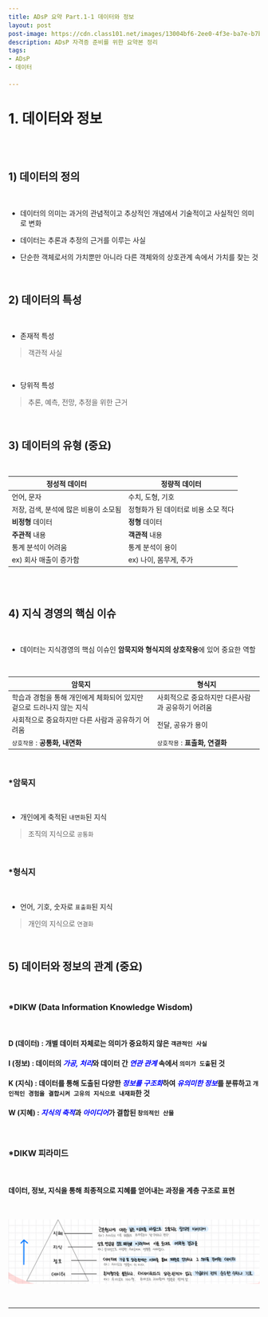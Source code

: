 ```yaml
---
title: ADsP 요약 Part.1-1 데이터와 정보
layout: post
post-image: https://cdn.class101.net/images/13004bf6-2ee0-4f3e-ba7e-b7bba5774de2/original
description: ADsP 자격증 준비를 위한 요약본 정리
tags:
- ADsP
- 데이터

---
```



# 1. 데이터와 정보

<br><br>

## 1) 데이터의 정의

<br>

- 데이터의 의미는 과거의 관념적이고 추상적인 개념에서 기술적이고 사실적인 의미로 변화

- 데이터는 추론과 추정의 근거를 이루는 사실

- 단순한 객체로서의 가치뿐만 아니라 다른 객체와의 상호관계 속에서 가치를 찾는 것

<br>

## 2) 데이터의 특성

<br>

- 존재적 특성 　
> 객관적 사실

<br>

- 당위적 특성 　
> 추론, 예측, 전망, 추정을 위한 근거

<br>

## 3) 데이터의 유형 (중요)

<br>

| **정성적 데이터** | **정량적 데이터** |
| -----------   | ------------  |
| 언어, 문자    | 수치, 도형, 기호 |
| 저장, 검색, 분석에 많은 비용이 소모됨 | 정형화가 된 데이터로 비용 소모 적다 |
| **비정형** 데이터 | **정형** 데이터 |
| **주관적** 내용 | **객관적** 내용 |
| 통계 분석이 어려움 | 통계 분석이 용이 |
| ex) 회사 매출이 증가함 | ex) 나이, 몸무게, 주가 |


<br><br>

## 4) 지식 경영의 핵심 이슈

<br>

- 데이터는 지식경영의 핵심 이슈인 **암묵지와 형식지의 상호작용**에 있어 중요한 역할

<br>


| **암묵지** | **형식지** |
|------- | ------ |
| 학습과 경험을 통해 개인에게 체화되어 있지만 겉으로 드러나지 않는 지식 | 사회적으로 중요하지만 다른사람과 공유하기 어려움 |
| 사회적으로 중요하지만 다른 사람과 공유하기 어려움 | 전달, 공유가 용이 |
| `상호작용` : **공통화, 내면화** | `상호작용` : **표출화, 연결화** |

<br>

### *암묵지

<br>

- 개인에게 축적된 `내면화`된 지식 　
> 조직의 지식으로 `공통화`

<br>

### *형식지

<br>

- 언어, 기호, 숫자로 `표출화`된 지식 　
> 개인의 지식으로 `연결화`

<br>

## 5) 데이터와 정보의 관계 (중요)

<br>

### *DIKW (Data Information Knowledge Wisdom)

<br>

#### D (데이터) : 개별 데이터 자체로는 의미가 중요하지 않은 `객관적인 사실`
#### I (정보) : 데이터의 <span style='color:blue'>*가공, 처리*</span>와 데이터 간 <span style='color:blue'>*연관 관계*</span> 속에서 `의미가 도출`된 것
#### K (지식) : 데이터를 통해 도출된 다양한 <span style='color:blue'>*정보를 구조화*</span>하여 <span style='color:blue'>*유의미한 정보*</span>를 분류하고 `개인적인 경험을 결합시켜 고유의 지식으로 내재화`한 것
#### W (지혜) : <span style='color:blue'>*지식의 축적*</span>과 <span style='color:blue'>*아이디어*</span>가 결합된 `창의적인 산물`

<br>

### *DIKW 피라미드

<br>

#### 데이터, 정보, 지식을 통해 최종적으로 지혜를 얻어내는 과정을 계층 구조로 표현

<br>

![DIKW 피라미드](/assets/images/ADsP_Part1-1_1.png)

<br>

---